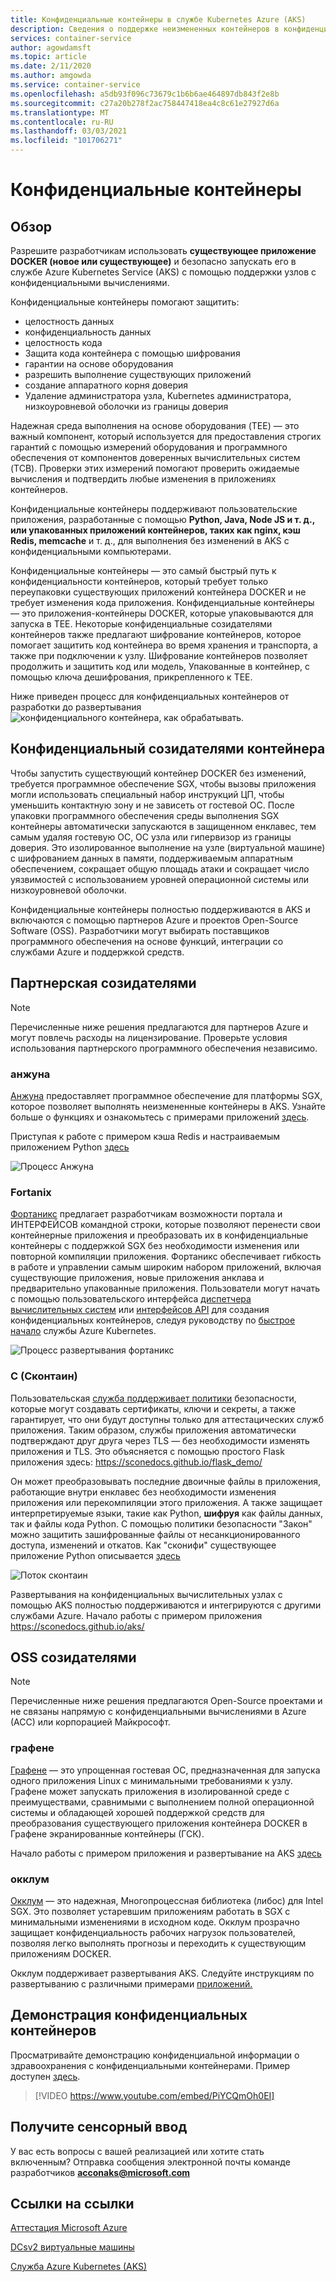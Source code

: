 ```yaml
---
title: Конфиденциальные контейнеры в службе Kubernetes Azure (AKS)
description: Сведения о поддержке неизмененных контейнеров в конфиденциальных контейнерах.
services: container-service
author: agowdamsft
ms.topic: article
ms.date: 2/11/2020
ms.author: amgowda
ms.service: container-service
ms.openlocfilehash: a5db93f096c73679c1b6b6ae464897db843f2e8b
ms.sourcegitcommit: c27a20b278f2ac758447418ea4c8c61e27927d6a
ms.translationtype: MT
ms.contentlocale: ru-RU
ms.lasthandoff: 03/03/2021
ms.locfileid: "101706271"
---
```

# <a name="confidential-containers"></a>Конфиденциальные контейнеры

## <a name="overview"></a>Обзор

Разрешите разработчикам использовать **существующее приложение DOCKER (новое или существующее)** и безопасно запускать его в службе Azure Kubernetes Service (AKS) с помощью поддержки узлов с конфиденциальными вычислениями.

Конфиденциальные контейнеры помогают защитить:

- целостность данных 
- конфиденциальность данных
- целостность кода
- Защита кода контейнера с помощью шифрования
- гарантии на основе оборудования
- разрешить выполнение существующих приложений
- создание аппаратного корня доверия
- Удаление администратора узла, Kubernetes администратора, низкоуровневой оболочки из границы доверия

Надежная среда выполнения на основе оборудования (TEE) — это важный компонент, который используется для предоставления строгих гарантий с помощью измерений оборудования и программного обеспечения от компонентов доверенных вычислительных систем (TCB). Проверки этих измерений помогают проверить ожидаемые вычисления и подтвердить любые изменения в приложениях контейнеров.

Конфиденциальные контейнеры поддерживают пользовательские приложения, разработанные с помощью **Python, Java, Node JS и т. д., или упакованных приложений контейнеров, таких как nginx, кэш Redis, memcache** и т. д., для выполнения без изменений в AKS с конфиденциальными компьютерами.

Конфиденциальные контейнеры — это самый быстрый путь к конфиденциальности контейнеров, который требует только переупаковки существующих приложений контейнера DOCKER и не требует изменения кода приложения. Конфиденциальные контейнеры — это приложения-контейнеры DOCKER, которые упаковываются для запуска в TEE. Некоторые конфиденциальные созидателями контейнеров также предлагают шифрование контейнеров, которое помогает защитить код контейнера во время хранения и транспорта, а также при подключении к узлу. Шифрование контейнеров позволяет продолжить и защитить код или модель, Упакованные в контейнер, с помощью ключа дешифрования, прикрепленного к TEE.

Ниже приведен процесс для конфиденциальных контейнеров от разработки до развертывания ![ конфиденциального контейнера, как обрабатывать.](./media/confidential-containers/how-to-confidential-container.png)

## <a name="confidential-container-enablers"></a>Конфиденциальный созидателями контейнера
Чтобы запустить существующий контейнер DOCKER без изменений, требуется программное обеспечение SGX, чтобы вызовы приложения могли использовать специальный набор инструкций ЦП, чтобы уменьшить контактную зону и не зависеть от гостевой ОС. После упаковки программного обеспечения среды выполнения SGX контейнеры автоматически запускаются в защищенном енклавес, тем самым удаляя гостевую ОС, ОС узла или гипервизор из границы доверия. Это изолированное выполнение на узле (виртуальной машине) с шифрованием данных в памяти, поддерживаемым аппаратным обеспечением, сокращает общую площадь атаки и сокращает число уязвимостей с использованием уровней операционной системы или низкоуровневой оболочки.

Конфиденциальные контейнеры полностью поддерживаются в AKS и включаются с помощью партнеров Azure и проектов Open-Source Software (OSS). Разработчики могут выбирать поставщиков программного обеспечения на основе функций, интеграции со службами Azure и поддержкой средств.

## <a name="partner-enablers"></a>Партнерская созидателями
> [!NOTE]
> Перечисленные ниже решения предлагаются для партнеров Azure и могут повлечь расходы на лицензирование. Проверьте условия использования партнерского программного обеспечения независимо. 

### <a name="anjuna"></a>анжуна

[Анжуна](https://www.anjuna.io/) предоставляет программное обеспечение для платформы SGX, которое позволяет выполнять неизмененные контейнеры в AKS. Узнайте больше о функциях и ознакомьтесь с примерами приложений [здесь](https://www.anjuna.io/microsoft-azure-confidential-computing-aks-lp).

Приступая к работе с примером кэша Redis и настраиваемым приложением Python [здесь](https://www.anjuna.io/microsoft-azure-confidential-computing-aks-lp)

![Процесс Анжуна](./media/confidential-containers/anjuna-process-flow.png)

### <a name="fortanix"></a>Fortanix

[Фортаникс](https://www.fortanix.com/) предлагает разработчикам возможности портала и ИНТЕРФЕЙСОВ командной строки, которые позволяют перенести свои контейнерные приложения и преобразовать их в конфиденциальные контейнеры с поддержкой SGX без необходимости изменения или повторной компиляции приложения. Фортаникс обеспечивает гибкость в работе и управлении самым широким набором приложений, включая существующие приложения, новые приложения анклава и предварительно упакованные приложения. Пользователи могут начать с помощью пользовательского интерфейса [диспетчера вычислительных систем](https://em.fortanix.com/) или [интерфейсов API](https://www.fortanix.com/api/em/) для создания конфиденциальных контейнеров, следуя руководству по [быстрое начало](https://support.fortanix.com/hc/en-us/articles/360049658291-Fortanix-Confidential-Container-on-Azure-Kubernetes-Service) службы Azure Kubernetes.

![Процесс развертывания фортаникс](./media/confidential-containers/fortanix-confidential-containers-flow.png)

### <a name="scone-scontain"></a>С (Сконтаин)

Пользовательская [служба поддерживает политики](https://scontain.com/index.html?lang=en) безопасности, которые могут создавать сертификаты, ключи и секреты, а также гарантирует, что они будут доступны только для аттестацических служб приложения. Таким образом, службы приложения автоматически подтверждают друг друга через TLS — без необходимости изменять приложения и TLS. Это объясняется с помощью простого Flask приложения здесь: https://sconedocs.github.io/flask_demo/  

Он может преобразовывать последние двоичные файлы в приложения, работающие внутри енклавес без необходимости изменения приложения или перекомпиляции этого приложения. А также защищает интерпретируемые языки, такие как Python, **шифруя** как файлы данных, так и файлы кода Python. С помощью политики безопасности "Закон" можно защитить зашифрованные файлы от несанкционированного доступа, изменений и откатов. Как "сконифи" существующее приложение Python описывается [здесь](https://sconedocs.github.io/sconify_image/)

![Поток сконтаин](./media/confidential-containers/scone-workflow.png)

Развертывания на конфиденциальных вычислительных узлах с помощью AKS полностью поддерживаются и интегрируются с другими службами Azure. Начало работы с примером приложения https://sconedocs.github.io/aks/


## <a name="oss-enablers"></a>OSS созидателями 
> [!NOTE]
> Перечисленные ниже решения предлагаются Open-Source проектами и не связаны напрямую с конфиденциальными вычислениями в Azure (ACC) или корпорацией Майкрософт.  

### <a name="graphene"></a>графене

[Графене](https://grapheneproject.io/) — это упрощенная гостевая ОС, предназначенная для запуска одного приложения Linux с минимальными требованиями к узлу. Графене может запускать приложения в изолированной среде с преимуществами, сравнимыми с выполнением полной операционной системы и обладающей хорошей поддержкой средств для преобразования существующего приложения контейнера DOCKER в Графене экранированные контейнеры (ГСК).

Начало работы с примером приложения и развертывание на AKS [здесь](https://graphene.readthedocs.io/en/latest/cloud-deployment.html#azure-kubernetes-service-aks)

### <a name="occlum"></a>окклум
[Окклум](https://occlum.io/) — это надежная, Многопроцессная библиотека (либос) для Intel SGX. Это позволяет устаревшим приложениям работать в SGX с минимальными изменениями в исходном коде. Окклум прозрачно защищает конфиденциальность рабочих нагрузок пользователей, позволяя легко выполнять прогнозы и переходить к существующим приложениям DOCKER.

Окклум поддерживает развертывания AKS. Следуйте инструкциям по развертыванию с различными примерами [приложений.](https://github.com/occlum/occlum/blob/master/docs/azure_aks_deployment_guide.md)


## <a name="confidential-containers-demo"></a>Демонстрация конфиденциальных контейнеров
Просматривайте демонстрацию конфиденциальной информации о здравоохранения с конфиденциальными контейнерами. Пример доступен [здесь](/azure/architecture/example-scenario/confidential/healthcare-inference). 

> [!VIDEO https://www.youtube.com/embed/PiYCQmOh0EI]


## <a name="get-in-touch"></a>Получите сенсорный ввод

У вас есть вопросы с вашей реализацией или хотите стать включенным? Отправка сообщения электронной почты команде разработчиков **acconaks@microsoft.com**

## <a name="reference-links"></a>Ссылки на ссылки

[Аттестация Microsoft Azure](../attestation/overview.md)

[DCsv2 виртуальные машины](virtual-machine-solutions.md)

[Служба Azure Kubernetes (AKS)](../aks/intro-kubernetes.md)